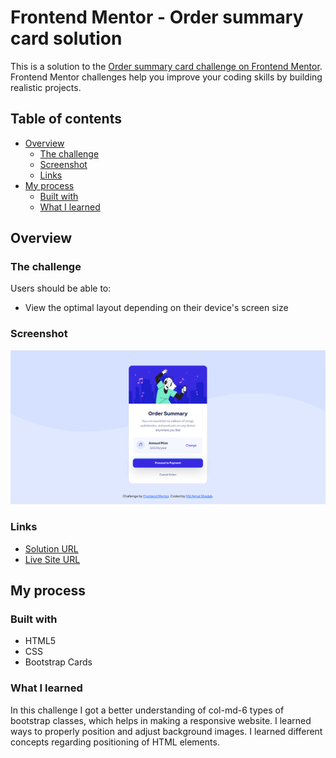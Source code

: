 # Frontend Mentor - Order summary card solution

This is a solution to the [Order summary card challenge on Frontend Mentor](https://www.frontendmentor.io/challenges/order-summary-component-QlPmajDUj). Frontend Mentor challenges help you improve your coding skills by building realistic projects. 


## Table of contents

- [Overview](#overview)
  - [The challenge](#the-challenge)
  - [Screenshot](#screenshot)
  - [Links](#links)
- [My process](#my-process)
  - [Built with](#built-with)
  - [What I learned](#what-i-learned)

## Overview

### The challenge

Users should be able to:

- View the optimal layout depending on their device's screen size

### Screenshot

![](images/Screenshot.png)

### Links

- [Solution URL](https://github.com/mdajmalshadab/Front-End-Projects/tree/Practice-Projects/1.%20Order-Summary)
- [Live Site URL](https://mdajmalshadab.github.io/Front-End-Projects/1.%20Order-Summary/index.html)

## My process

### Built with

- HTML5
- CSS
- Bootstrap Cards


### What I learned

In this challenge I got a better understanding of col-md-6 types of bootstrap classes, which helps in making a responsive website. I learned ways to properly position and adjust background images. I learned different concepts regarding positioning of HTML elements. 